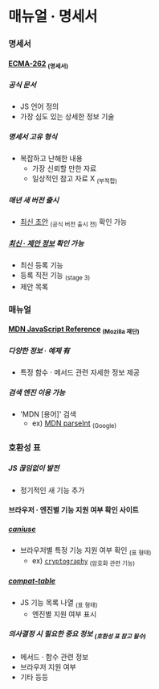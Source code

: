 매뉴얼 · 명세서
====

### 명세서

#### [ECMA-262](https://ecma-international.org/publications-and-standards/standards/ecma-262/) <sub>(명세서)</sub>

##### 공식 문서
- JS 언어 정의
- 가장 심도 있는 상세한 정보 기술

##### 명세서 고유 형식
- 복잡하고 난해한 내용
  - 가장 신뢰할 만한 자료
  - 일상적인 참고 자료 X <sub>(부적합)</sub>

##### 매년 새 버전 출시
- [최신 초안](https://tc39.es/ecma262/) <sub>(공식 버전 출시 전)</sub> 확인 가능

##### [최신 · 제안 정보](https://github.com/tc39/proposals) 확인 가능
- 최신 등록 기능
- 등록 직전 기능 <sub>(stage 3)</sub>
- 제안 목록

### 매뉴얼

#### [MDN JavaScript Reference](https://developer.mozilla.org/en-US/docs/Web/JavaScript/Reference) <sub>(Mozilla 재단)</sub>

##### 다양한 정보 · 예제 有
- 특정 함수 · 메서드 관련 자세한 정보 제공

##### 검색 엔진 이용 가능
- 'MDN \[용어\]' 검색
  - ex\) [MDN parseInt](https://google.com/search?q=MDN+parseInt) <sub>(Google)</sub>

### 호환성 표

##### JS 끊임없이 발전
- 정기적인 새 기능 추가

#### 브라우저 · 엔진별 기능 지원 여부 확인 사이트

##### [caniuse](http://caniuse.com)
- 브라우저별 특정 기능 지원 여부 확인 <sub>(표 형태)</sub>
  - ex\) [`cryptography`](http://caniuse.com/#feat=cryptography) <sub>(암호화 관련 기능)</sub>
  
##### [compat-table](https://kangax.github.io/compat-table)
- JS 기능 목록 나열 <sub>(표 형태)</sub>
  - 엔진별 지원 여부 표시

##### 의사결정 시 필요한 중요 정보 <sub>(호환성 표 참고 필수)</sub>
- 메서드 · 함수 관련 정보
- 브라우저 지원 여부
- 기타 등등
